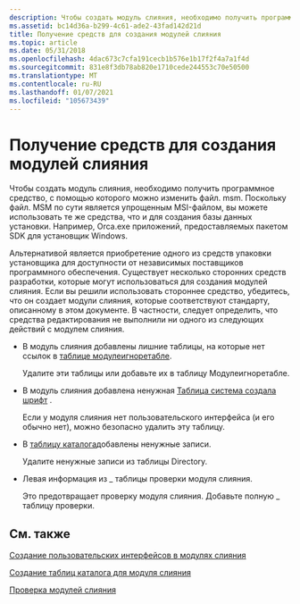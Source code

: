 ```yaml
---
description: Чтобы создать модуль слияния, необходимо получить программное средство, с помощью которого можно изменить файл. msm.
ms.assetid: bc14d36a-b299-4c61-ade2-43fad142d21d
title: Получение средств для создания модулей слияния
ms.topic: article
ms.date: 05/31/2018
ms.openlocfilehash: 4dac673c7cfa191cecb1b576e1b17f2f4a7a1f4d
ms.sourcegitcommit: 831e8f3db78ab820e1710cede244553c70e50500
ms.translationtype: MT
ms.contentlocale: ru-RU
ms.lasthandoff: 01/07/2021
ms.locfileid: "105673439"
---
```

# <a name="obtaining-merge-module-authoring-tools"></a>Получение средств для создания модулей слияния

Чтобы создать модуль слияния, необходимо получить программное средство, с помощью которого можно изменить файл. msm. Поскольку файл. MSM по сути является упрощенным MSI-файлом, вы можете использовать те же средства, что и для создания базы данных установки. Например, Orca.exe приложений, предоставляемых пакетом SDK для установщик Windows.

Альтернативой является приобретение одного из средств упаковки установщика для доступности от независимых поставщиков программного обеспечения. Существует несколько сторонних средств разработки, которые могут использоваться для создания модулей слияния. Если вы решили использовать стороннее средство, убедитесь, что он создает модули слияния, которые соответствуют стандарту, описанному в этом документе. В частности, следует определить, что средства редактирования не выполнили ни одного из следующих действий с модулем слияния.

-   В модуль слияния добавлены лишние таблицы, на которые нет ссылок в [таблице модулеигноретабле](moduleignoretable-table.md).

    Удалите эти таблицы или добавьте их в таблицу Модулеигноретабле.

-   В модуль слияния добавлена ненужная [Таблица система создала шрифт](textstyle-table.md) .

    Если у модуля слияния нет пользовательского интерфейса (и его обычно нет), можно безопасно удалить эту таблицу.

-   В [таблицу каталога](directory-table.md)добавлены ненужные записи.

    Удалите ненужные записи из таблицы Directory.

-   Левая информация из \_ таблицы проверки модуля слияния.

    Это предотвращает проверку модуля слияния. Добавьте полную \_ таблицу проверки.

## <a name="related-topics"></a>См. также

<dl> <dt>

[Создание пользовательских интерфейсов в модулях слияния](authoring-user-interfaces-in-merge-modules.md)
</dt> <dt>

[Создание таблиц каталога для модуля слияния](authoring-merge-module-directory-tables.md)
</dt> <dt>

[Проверка модулей слияния](validating-merge-modules.md)
</dt> </dl>

 

 



